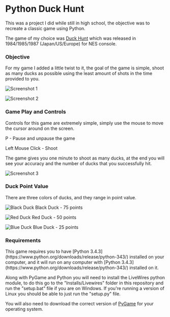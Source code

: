 <h1>Python Duck Hunt</h1>

This was a project I did while still in high school, the objective was to recreate a classic game using Python.

The game of my choice was [Duck Hunt](http://en.wikipedia.org/wiki/Duck_Hunt) which was released in 1984/1985/1987 (Japan/US/Europe) for 
NES console.

<h3>Objective</h3>
For my game I added a little twist to it, the goal of the game is simple, shoot as many ducks as possible using the least amount of shots in the time provided to you.

![Screenshot 1](https://raw.githubusercontent.com/mwrouse/Python_DuckHunt/master/Screenshots/ss1.png)

![Screenshot 2](https://raw.githubusercontent.com/mwrouse/Python_DuckHunt/master/Screenshots/ss2.png)

<h3>Game Play and Controls</h3>
Controls for this game are extremely simple, simply use the mouse to move the cursor around on the screen.

P - Pause and unpause the game

Left Mouse Click - Shoot


The game gives you one minute to shoot as many ducks, at the end you will see your accuracy and the number of ducks that you successfully hit.

![Screenshot 3](https://raw.githubusercontent.com/mwrouse/Python_DuckHunt/master/Screenshots/ss3.png)

<h3>Duck Point Value</h3>
There are three colors of ducks, and they range in point value.

![Black Duck](https://raw.githubusercontent.com/mwrouse/Python_DuckHunt/master/Sprites/black/duck1.png) Black Duck - 75 points

![Red Duck](https://raw.githubusercontent.com/mwrouse/Python_DuckHunt/master/Sprites/red/duck1.png) Red Duck - 50 points

![Blue Duck](https://raw.githubusercontent.com/mwrouse/Python_DuckHunt/master/Sprites/blue/duck1.png) Blue Duck - 25 points

<h3>Requirements</h3>
This game requires you to have [Python 3.4.3](https://www.python.org/downloads/release/python-343/) installed on your computer, and it will run on any computer with [Python 3.4.3](https://www.python.org/downloads/release/python-343/) installed on it.

Along with PyGame and Python you will need to install the LiveWires python module, to do this go to the "Installs/Livewires" folder in this repository and run the "setup.bat" file if you are on Windows. If you're running a version of Linux you should be able to just run the "setup.py" file.

You will also need to download the correct version of [PyGame](https://bitbucket.org/pygame/pygame/downloads) for your operating system.
